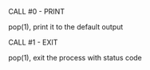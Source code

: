 CALL #0 - PRINT

pop(1), print it to the default output

CALL #1 - EXIT

pop(1), exit the process with status code
